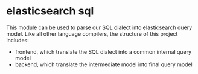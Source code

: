 # elasticsearch sql

This module can be used to parse our SQL dialect into elasticsearch query model. Like all other language compilers, the structure of this project includes:

- frontend, which translate the SQL dialect into a common internal query model
- backend, which translate the intermediate model into final query model
